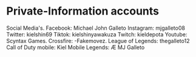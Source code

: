 # Private-Information accounts
Social Media's.
Facebook: Michael John Galleto 
Instagram: mjgalleto08
Twitter: kielshin69
Tiktok: kielshinyawakuza
Twitch: kieldepota
Youtube: Scyntax 
Games.
Crossfire: -Fakemovez.
League of Legends: thegalleto12
Call of Duty mobile: Kiel
Mobile Legends: Æ MJ Galleto

